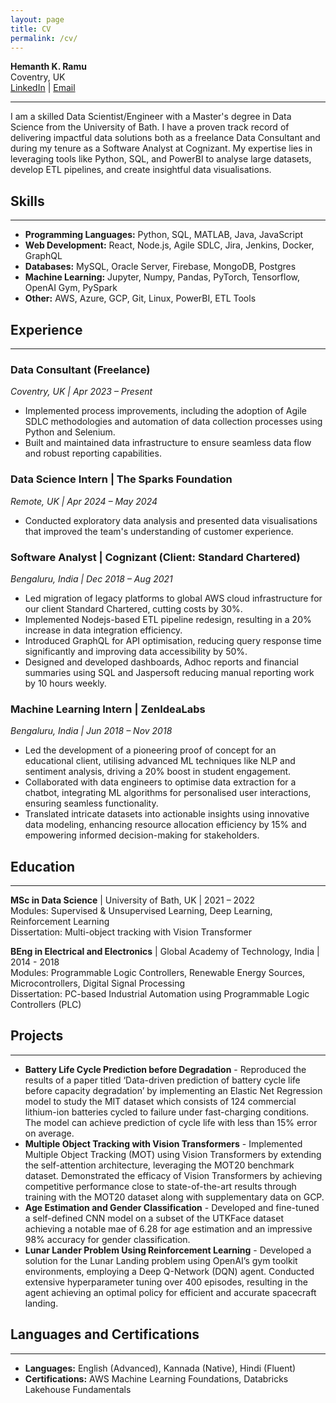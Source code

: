 ```yaml
---
layout: page
title: CV
permalink: /cv/
---
```


**Hemanth K. Ramu**  
Coventry, UK  
[LinkedIn](https://linkedin.com/in/hemanth-kr) | [Email](mailto:hemanthkr30@gmail.com)

---

I am a skilled Data Scientist/Engineer with a Master's degree in Data Science from the University of Bath. I have a proven track record of delivering impactful data solutions both as a freelance Data Consultant and during my tenure as a Software Analyst at Cognizant. My expertise lies in leveraging tools like Python, SQL, and PowerBI to analyse large datasets, develop ETL pipelines, and create insightful data visualisations.

## Skills
---

- **Programming Languages:** Python, SQL, MATLAB, Java, JavaScript
- **Web Development:** React, Node.js, Agile SDLC, Jira, Jenkins, Docker, GraphQL
- **Databases:** MySQL, Oracle Server, Firebase, MongoDB, Postgres
- **Machine Learning:** Jupyter, Numpy, Pandas, PyTorch, Tensorflow, OpenAI Gym, PySpark
- **Other:** AWS, Azure, GCP, Git, Linux, PowerBI, ETL Tools

## Experience
---

### Data Consultant (Freelance)
*Coventry, UK | Apr 2023 – Present*

- Implemented process improvements, including the adoption of Agile SDLC methodologies and automation of data collection processes using Python and Selenium.
- Built and maintained data infrastructure to ensure seamless data flow and robust reporting capabilities.

### Data Science Intern | The Sparks Foundation
*Remote, UK | Apr 2024 – May 2024*

- Conducted exploratory data analysis and presented data visualisations that improved the team's understanding of customer experience.

### Software Analyst | Cognizant (Client: Standard Chartered)
*Bengaluru, India | Dec 2018 – Aug 2021*

- Led migration of legacy platforms to global AWS cloud infrastructure for our client Standard
Chartered, cutting costs by 30%.
- Implemented Nodejs-based ETL pipeline redesign, resulting in a 20% increase in data
integration efficiency.
- Introduced GraphQL for API optimisation, reducing query response time significantly and
improving data accessibility by 50%.
- Designed and developed dashboards, Adhoc reports and financial summaries using SQL and
Jaspersoft reducing manual reporting work by 10 hours weekly.

### Machine Learning Intern | ZenIdeaLabs
*Bengaluru, India | Jun 2018 – Nov 2018*

- Led the development of a pioneering proof of concept for an educational client, utilising advanced ML
techniques like NLP and sentiment analysis, driving a 20% boost in student engagement.
- Collaborated with data engineers to optimise data extraction for a chatbot, integrating ML algorithms
for personalised user interactions, ensuring seamless functionality.
- Translated intricate datasets into actionable insights using innovative data modeling, enhancing
resource allocation efficiency by 15% and empowering informed decision-making for stakeholders.

## Education
---

**MSc in Data Science** | University of Bath, UK | 2021 – 2022  
Modules: Supervised & Unsupervised Learning, Deep Learning, Reinforcement Learning  
Dissertation: Multi-object tracking with Vision Transformer

**BEng in Electrical and Electronics** | Global Academy of Technology, India | 2014 - 2018  
Modules: Programmable Logic Controllers, Renewable Energy Sources, Microcontrollers, Digital Signal Processing  
Dissertation: PC-based Industrial Automation using Programmable Logic Controllers (PLC)

## Projects
---

- **Battery Life Cycle Prediction before Degradation** - Reproduced the results of a paper titled
‘Data-driven prediction of battery cycle life before capacity degradation’ by implementing an
Elastic Net Regression model to study the MIT dataset which consists of 124 commercial
lithium-ion batteries cycled to failure under fast-charging conditions. The model can achieve
prediction of cycle life with less than 15% error on average.
- **Multiple Object Tracking with Vision Transformers** - Implemented Multiple Object Tracking
(MOT) using Vision Transformers by extending the self-attention architecture, leveraging the
MOT20 benchmark dataset. Demonstrated the efficacy of Vision Transformers by achieving
competitive performance close to state-of-the-art results through training with the MOT20
dataset along with supplementary data on GCP.
- **Age Estimation and Gender Classification** - Developed and fine-tuned a self-defined CNN model
on a subset of the UTKFace dataset achieving a notable mae of 6.28 for age estimation and an
impressive 98% accuracy for gender classification.
- **Lunar Lander Problem Using Reinforcement Learning** - Developed a solution for the Lunar
Landing problem using OpenAI’s gym toolkit environments, employing a Deep Q-Network (DQN)
agent. Conducted extensive hyperparameter tuning over 400 episodes, resulting in the agent
achieving an optimal policy for efficient and accurate spacecraft landing.

## Languages and Certifications
---

- **Languages:** English (Advanced), Kannada (Native), Hindi (Fluent)
- **Certifications:** AWS Machine Learning Foundations, Databricks Lakehouse Fundamentals
